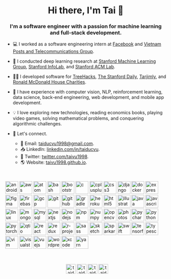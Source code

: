 <h1 align="center">Hi there, I'm Tai 👋</h1>
<h3 align="center">I'm a software engineer with a passion for machine learning and full-stack development.</h3>


- 💻 I worked as a software engineering intern at [Facebook](https://about.fb.com) and [Vietnam Posts and Telecommunications Group](https://vnpt.com.vn/english).

- 🔭 I conducted deep learning research at [Stanford Machine Learning Group](https://stanfordmlgroup.github.io), [Stanford InfoLab](http://infolab.stanford.edu/), and [Stanford ACM Lab](https://stanfordacm.com/).

- 👨‍💻 I developed software for [TreeHacks](https://www.treehacks.com/), [The Stanford Daily](https://www.stanforddaily.com/), [Tarjimly](https://www.tarjim.ly/en), and [Ronald McDonald House Charities](https://rmhcsd.org/).

- 🎨 I have experience with computer vision, NLP, reinforcement learning, data science, back-end engineering, web development, and mobile app development.

- 💡 I love exploring new technologies, reading economics books, playing video games, solving mathematical problems, and conquering algorithmic challenges.

- 📮 Let's connect.
  - 📨 Email: [taiducvu1998@gmail.com](mailto:taiducvu1998@gmail.com).
  - 📥 LinkedIn: [linkedin.com/in/taiducvu](https://www.linkedin.com/in/taiducvu/).
  - 🌱 Twitter: [twitter.com/taivu1998](https://twitter.com/taivu1998).
  - 🌎 Website: [taivu1998.github.io](https://taivu1998.github.io).
  
  
<br />
<p align="left">
  <img src="https://icongr.am/devicon/android-original.svg?size=128&color=currentColor" alt="android" width="40" height="40"/>
  <img src="https://www.vectorlogo.zone/logos/amazon_aws/amazon_aws-icon.svg" alt="aws" width="40" height="40"/>
  <img src="https://icongr.am/devicon/atom-original.svg?size=108&color=61177c" alt="atom" width="40" height="40"/>
  <img src="https://www.vectorlogo.zone/logos/gnu_bash/gnu_bash-icon.svg" alt="bash" width="40" height="40"/>
  <img src="https://www.vectorlogo.zone/logos/getbootstrap/getbootstrap-icon.svg" alt="bootstrap" width="40" height="40"/>
  <img src="https://icongr.am/devicon/c-original.svg?size=108&color=61177c" alt="c" width="40" height="40"/>
  <img src="https://icongr.am/devicon/cplusplus-original.svg?size=108&color=61177c" alt="cplusplus" width="40" height="40"/>
  <img src="https://icongr.am/devicon/css3-original.svg?size=108&color=61177c" alt="css3" width="40" height="40"/>
  <img src="https://icongr.am/devicon/django-original.svg?size=108&color=61177c" alt="django" width="40" height="40"/>
  <img src="https://icongr.am/devicon/docker-original.svg?size=108&color=61177c" alt="docker" width="40" height="40"/>
  <img src="https://icongr.am/devicon/express-original.svg?size=108&color=61177c" alt="express" width="40" height="40"/>
  <img src="https://www.vectorlogo.zone/logos/figma/figma-icon.svg" alt="figma" width="40" height="40"/>
  <img src="https://www.vectorlogo.zone/logos/firebase/firebase-icon.svg" alt="firebase" width="40" height="40"/>
  <img src="https://www.vectorlogo.zone/logos/google_cloud/google_cloud-icon.svg" alt="gcp" width="40" height="40"/>
  <img src="https://www.vectorlogo.zone/logos/git-scm/git-scm-icon.svg" alt="git" width="40" height="40"/>
  <img src="https://icongr.am/devicon/github-original.svg?size=108&color=61177c" alt="github" width="40" height="40"/>
  <img src="https://icongr.am/devicon/gradle-plain.svg?size=108&color=61177c" alt="gradle" width="40" height="40"/>
  <img src="https://icongr.am/devicon/heroku-original.svg?size=108&color=61177c" alt="heroku" width="40" height="40"/>
  <img src="https://icongr.am/devicon/html5-original.svg?size=108&color=61177c" alt="html5" width="40" height="40"/>
  <img src="https://icongr.am/devicon/illustrator-plain.svg?size=108&color=61177c" alt="illustrator" width="40" height="40"/>
  <img src="https://icongr.am/devicon/java-original.svg?size=108&color=61177c" alt="java" width="40" height="40"/>
  <img src="https://icongr.am/devicon/javascript-original.svg?size=108&color=61177c" alt="javascript" width="40" height="40"/>
  <img src="https://icongr.am/devicon/linux-original.svg?size=108&color=61177c" alt="linux" width="40" height="40"/>
  <img src="https://icongr.am/devicon/mongodb-original.svg?size=108&color=61177c" alt="mongodb" width="40" height="40"/>
  <img src="https://icongr.am/devicon/mysql-original.svg?size=108&color=61177c" alt="mysql" width="40" height="40"/>
  <img src="https://cdn.worldvectorlogo.com/logos/nextjs-3.svg" alt="nextjs" width="40" height="40"/>
  <img src="https://icongr.am/devicon/nodejs-original.svg?size=108&color=61177c" alt="nodejs" width="40" height="40"/>
  <img src="https://icongr.am/devicon/npm-original-wordmark.svg?size=108&color=61177c" alt="npm" width="40" height="40"/>
  <img src="https://www.vectorlogo.zone/logos/numpy/numpy-icon.svg" alt="numpy" width="40" height="40"/>
  <img src="https://www.vectorlogo.zone/logos/opencv/opencv-icon.svg" alt="opencv" width="40" height="40"/>
  <img src="https://icongr.am/devicon/photoshop-plain.svg?size=108&color=61177c" alt="photoshop" width="40" height="40"/>
  <img src="https://icongr.am/devicon/pycharm-original.svg?size=108&color=61177c" alt="pycharm" width="40" height="40"/>
  <img src="https://icongr.am/devicon/python-original.svg?size=108&color=61177c" alt="python" width="40" height="40"/>
  <img src="https://www.vectorlogo.zone/logos/pytorch/pytorch-icon.svg" alt="pytorch" width="40" height="40"/>
  <img src="https://www.vectorlogo.zone/logos/qtio/qtio-icon.svg" alt="qtio" width="40" height="40"/>
  <img src="https://icongr.am/devicon/react-original.svg?size=108&color=61177c" alt="react" width="40" height="40"/>
<!--   <img src="https://reactnative.dev/img/header_logo.svg" alt="reactnative" width="40" height="40"/> -->
  <img src="https://cdn.jsdelivr.net/gh/devicons/devicon/icons/redux/redux-original.svg" alt="redux" width="40" height="40"/>
  <img src="https://www.vectorlogo.zone/logos/r-project/r-project-icon.svg" alt="r-project" width="40" height="40"/>
  <img src="https://icongr.am/devicon/sass-original.svg?size=108&color=61177c" alt="sass" width="40" height="40"/>
  <img src="https://www.vectorlogo.zone/logos/sketchapp/sketchapp-icon.svg" alt="sketch" width="40" height="40"/>
  <img src="https://user-images.githubusercontent.com/46636857/92527858-969a1180-f1dc-11ea-9a6e-052192fd6d12.png" alt="sparkar" width="40" height="40"/>
  <img src="https://icongr.am/devicon/swift-original.svg?size=108&color=61177c" alt="swift" width="40" height="40"/>
  <img src="https://www.vectorlogo.zone/logos/tensorflow/tensorflow-icon.svg" alt="tensorflow" width="40" height="40"/>
  <img src="https://devicons.github.io/devicon/devicon.git/icons/typescript/typescript-original.svg" alt="typescript" width="40" height="40"/>
  <img src="https://devicons.github.io/devicon/devicon.git/icons/vim/vim-original.svg" alt="vim" width="40" height="40"/>
  <img src="https://devicons.github.io/devicon/devicon.git/icons/visualstudio/visualstudio-plain.svg" alt="visualstudio" width="40" height="40"/>
  <img src="https://devicons.github.io/devicon/devicon.git/icons/vuejs/vuejs-original-wordmark.svg" alt="vuejs" width="40" height="40"/>
  <img src="https://devicons.github.io/devicon/devicon.git/icons/wordpress/wordpress-plain.svg" alt="wordpress" width="40" height="40"/>
  <img src="https://www.vectorlogo.zone/logos/apple_xcode/apple_xcode-icon.svg" alt="xcode" width="40" height="40"/>
  <img src="https://devicons.github.io/devicon/devicon.git/icons/yarn/yarn-original.svg" alt="yarn" width="40" height="40"/>
  &nbsp;
</p>

<br />
<p align="center"> 
  &nbsp;
  <a href="https://linkedin.com/in/taiducvu" target="blank"><img align="center" src="https://cdn.jsdelivr.net/npm/simple-icons@3.0.1/icons/linkedin.svg" alt="taiducvu" height="30" width="30" /></a>
  <a href="mailto:taiducvu1998@gmail.com" target="blank"><img align="center" src="https://cdn.jsdelivr.net/npm/simple-icons@3.0.1/icons/gmail.svg" alt="taiducvu" height="30" width="30" /></a>
  <a href="https://twitter.com/taivu1998" target="blank"><img align="center" src="https://cdn.jsdelivr.net/npm/simple-icons@3.0.1/icons/twitter.svg" alt="taiducvu" height="30" width="30" /></a>
  <a href="https://github.com/taivu1998" target="blank"><img align="center" src="https://cdn.jsdelivr.net/npm/simple-icons@3.0.1/icons/github.svg" alt="taiducvu" height="30" width="30" /></a>
</p>
